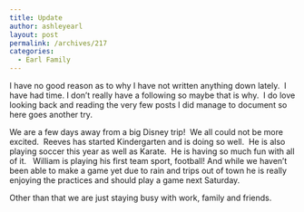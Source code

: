 ```yaml
---
title: Update
author: ashleyearl
layout: post
permalink: /archives/217
categories:
  - Earl Family
---
```

I have no good reason as to why I have not written anything down lately.  I have had time. I don&#8217;t really have a following so maybe that is why.  I do love looking back and reading the very few posts I did manage to document so here goes another try.

We are a few days away from a big Disney trip!  We all could not be more excited.  Reeves has started Kindergarten and is doing so well.  He is also playing soccer this year as well as Karate.  He is having so much fun with all of it.   William is playing his first team sport, football! And while we haven&#8217;t been able to make a game yet due to rain and trips out of town he is really enjoying the practices and should play a game next Saturday.

Other than that we are just staying busy with work, family and friends.